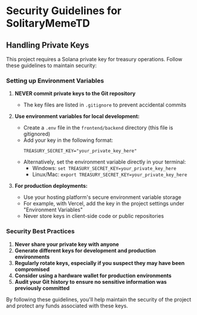 # Security Guidelines for SolitaryMemeTD

## Handling Private Keys

This project requires a Solana private key for treasury operations. Follow these guidelines to maintain security:

### Setting up Environment Variables

1. **NEVER commit private keys to the Git repository**

   - The key files are listed in `.gitignore` to prevent accidental commits

2. **Use environment variables for local development:**

   - Create a `.env` file in the `frontend/backend` directory (this file is gitignored)
   - Add your key in the following format:
     ```
     TREASURY_SECRET_KEY="your_private_key_here"
     ```
   - Alternatively, set the environment variable directly in your terminal:
     - Windows: `set TREASURY_SECRET_KEY=your_private_key_here`
     - Linux/Mac: `export TREASURY_SECRET_KEY=your_private_key_here`

3. **For production deployments:**
   - Use your hosting platform's secure environment variable storage
   - For example, with Vercel, add the key in the project settings under "Environment Variables"
   - Never store keys in client-side code or public repositories

### Security Best Practices

1. **Never share your private key with anyone**
2. **Generate different keys for development and production environments**
3. **Regularly rotate keys, especially if you suspect they may have been compromised**
4. **Consider using a hardware wallet for production environments**
5. **Audit your Git history to ensure no sensitive information was previously committed**

By following these guidelines, you'll help maintain the security of the project and protect any funds associated with these keys.
